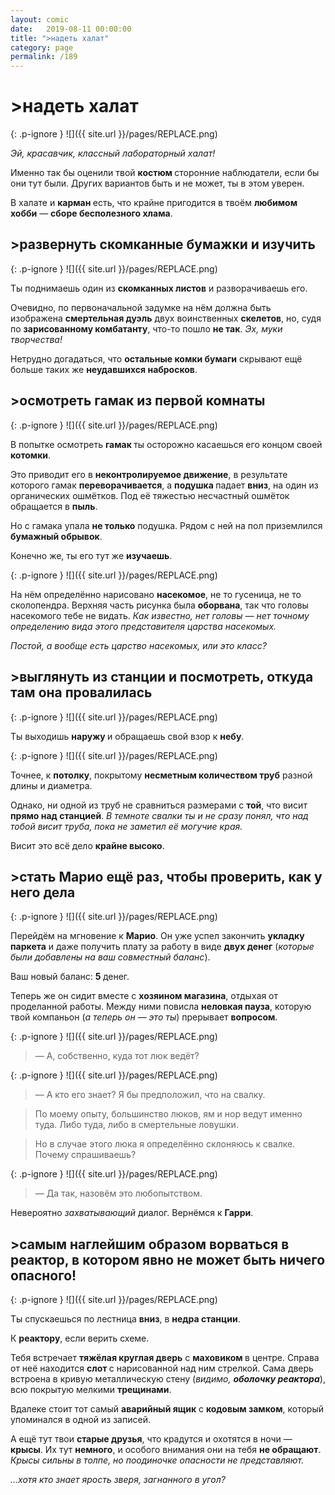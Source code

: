 ```yaml
---
layout: comic
date:   2019-08-11 00:00:00 
title: ">надеть халат"
category: page
permalink: /189
---
```

# >надеть халат

{: .p-ignore }
![]({{ site.url }}/pages/REPLACE.png)

<em>Эй, красавчик, классный лабораторный халат!</em>

Именно так бы оценили твой <strong>костюм </strong>сторонние наблюдатели, если бы они тут были. Других вариантов быть и не может, ты в этом уверен.

В халате и <strong>карман </strong>есть, что крайне пригодится в твоём <strong>любимом хобби</strong> — <strong>сборе бесполезного хлама</strong>.

## >развернуть скомканные бумажки и изучить

{: .p-ignore }
![]({{ site.url }}/pages/REPLACE.png)

Ты поднимаешь один из <strong>скомканных листов</strong> и разворачиваешь его.

Очевидно, по первоначальной задумке на нём должна быть изображена <strong>смертельная дуэль</strong> двух воинственных <strong>скелетов</strong>, но, судя по <strong>зарисованному комбатанту</strong>, что-то пошло <strong>не так</strong>. <em>Эх, муки творчества!</em>

Нетрудно догадаться, что <strong>остальные комки бумаги</strong> скрывают ещё больше таких же <strong>неудавшихся набросков</strong>.

## >осмотреть гамак из первой комнаты

{: .p-ignore }
![]({{ site.url }}/pages/REPLACE.png)

В попытке осмотреть <strong>гамак </strong>ты осторожно касаешься его концом своей <strong>котомки</strong>. 

Это приводит его в <strong>неконтролируемое движение</strong>, в результате которого гамак <strong>переворачивается</strong>, а <strong>подушка </strong>падает <strong>вниз</strong>, на один из органических ошмётков. Под её тяжестью несчастный ошмёток обращается в <strong>пыль</strong>.

Но с гамака упала <strong>не только</strong> подушка. Рядом с ней на пол приземлился <strong>бумажный обрывок</strong>. 

Конечно же, ты его тут же <strong>изучаешь</strong>.

{: .p-ignore }
![]({{ site.url }}/pages/REPLACE.png)

На нём определённо нарисовано <strong>насекомое</strong>, не то гусеница, не то сколопендра. Верхняя часть рисунка была <strong>оборвана</strong>, так что головы насекомого тебе не видать. <em>Как известно, нет головы — нет точному определению вида этого представителя царства насекомых.</em>

<em>Постой, а вообще есть царство насекомых, или это класс?</em>

## >выглянуть из станции и посмотреть, откуда там она провалилась

{: .p-ignore }
![]({{ site.url }}/pages/REPLACE.png)

Ты выходишь <strong>наружу </strong>и обращаешь свой взор к <strong>небу</strong>.

{: .p-ignore }
![]({{ site.url }}/pages/REPLACE.png)

Точнее, к <strong>потолку</strong>, покрытому <strong>несметным количеством труб</strong> разной длины и диаметра. 

Однако, ни одной из труб не сравниться размерами с <strong>той</strong>, что висит <strong>прямо над станцией</strong>. <em>В темноте свалки ты и не сразу понял, что над тобой висит труба, пока не заметил её могучие края.</em>

Висит это всё дело <strong>крайне высоко</strong>. 

## >стать Марио ещё раз, чтобы проверить, как у него дела

{: .p-ignore }
![]({{ site.url }}/pages/REPLACE.png)

Перейдём на мгновение к <strong>Марио</strong>. Он уже успел закончить <strong>укладку паркета</strong> и даже получить плату за работу в виде <strong>двух денег</strong> (<em>которые были добавлены на ваш совместный баланс</em>).

Ваш новый баланс: <strong>5 </strong>денег.

Теперь же он сидит вместе с <strong>хозяином магазина</strong>, отдыхая от проделанной работы. Между ними повисла <strong>неловкая пауза</strong>, которую твой компаньон (<em>а теперь он — это ты</em>) прерывает <strong>вопросом</strong>.

{: .p-ignore }
![]({{ site.url }}/pages/REPLACE.png)

<blockquote>— А, собственно, куда тот люк ведёт?</blockquote>

{: .p-ignore }
![]({{ site.url }}/pages/REPLACE.png)

<blockquote>— А кто его знает? Я бы предположил, что на свалку. </blockquote>

<blockquote>По моему опыту, большинство люков, ям и нор ведут именно туда. Либо туда, либо в смертельные ловушки.</blockquote>

<blockquote>Но в случае этого люка я определённо склоняюсь к свалке. Почему спрашиваешь?</blockquote>

{: .p-ignore }
![]({{ site.url }}/pages/REPLACE.png)

<blockquote>— Да так, назовём это любопытством.</blockquote>

Невероятно <em>захватывающий </em>диалог. Вернёмся к <strong>Гарри</strong>.

## >самым наглейшим образом ворваться в реактор, в котором явно не может быть ничего опасного!

{: .p-ignore }
![]({{ site.url }}/pages/REPLACE.png)

Ты спускаешься по лестница <strong>вниз</strong>, в <strong>недра станции</strong>.

К <strong>реактору</strong>, если верить схеме.

Тебя встречает <strong>тяжёлая круглая дверь</strong> с <strong>маховиком </strong>в центре. Справа от неё находится <strong>слот </strong>с нарисованной над ним стрелкой. Сама дверь встроена в кривую металлическую стену (<em>видимо, <strong>оболочку реактора</strong></em>), всю покрытую мелкими <strong>трещинами</strong>.

Вдалеке стоит тот самый <strong>аварийный ящик</strong> с <strong>кодовым замком</strong>, который упоминался в одной из записей.

А ещё тут твои <strong>старые друзья</strong>, что крадутся и охотятся в ночи — <strong>крысы</strong>. Их тут <strong>немного</strong>, и особого внимания они на тебя <strong>не обращают</strong>. <em>Крысы сильны в толпе, но поодиночке опасности не представляют. </em>

<em>…хотя кто знает ярость зверя, загнанного в угол?</em>
